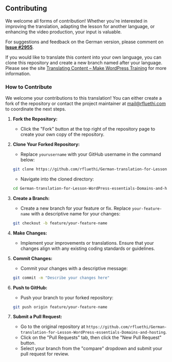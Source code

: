 ## Contributing

We welcome all forms of contribution! Whether you're interested in improving the translation, adapting the lesson for another language, or enhancing the video production, your input is valuable.

For suggestions and feedback on the German version, please comment on **[Issue #2955](https://github.com/WordPress/Learn/issues/2955)**.

If you would like to translate this content into your own language, you can clone this repository and create a new branch named after your language. Please see the site [Translating Content – Make WordPress Training](https://make.wordpress.org/training/handbook/training-team-how-to-guides/content-localization/translating-content/) for more information.

### How to Contribute

We welcome your contributions to this translation! You can either create a fork of the repository or contact the project maintainer at [mail@rfluethi.com](mailto:mail@rfluethi.com) to coordinate the next steps.

1. **Fork the Repository:**
   - Click the "Fork" button at the top right of the repository page to create your own copy of the repository.

2. **Clone Your Forked Repository:**
   - Replace `yourusername` with your GitHub username in the command below:
   ```bash
   git clone https://github.com/rfluethi/German-translation-for-Lesson-WordPress-essentials-Domains-and-hosting.git
   ```
   - Navigate into the cloned directory:
   ```bash
   cd German-translation-for-Lesson-WordPress-essentials-Domains-and-hosting
   ```

3. **Create a Branch:**
   - Create a new branch for your feature or fix. Replace `your-feature-name` with a descriptive name for your changes:
   ```bash
   git checkout -b feature/your-feature-name
   ```

4. **Make Changes:**
   - Implement your improvements or translations. Ensure that your changes align with any existing coding standards or guidelines.

5. **Commit Changes:**
   - Commit your changes with a descriptive message:
   ```bash
   git commit -m "Describe your changes here"
   ```

6. **Push to GitHub:**
   - Push your branch to your forked repository:
   ```bash
   git push origin feature/your-feature-name
   ```

7. **Submit a Pull Request:**
   - Go to the original repository at `https://github.com/rfluethi/German-translation-for-Lesson-WordPress-essentials-Domains-and-hosting`.
   - Click on the "Pull Requests" tab, then click the "New Pull Request" button.
   - Select your branch from the "compare" dropdown and submit your pull request for review.
